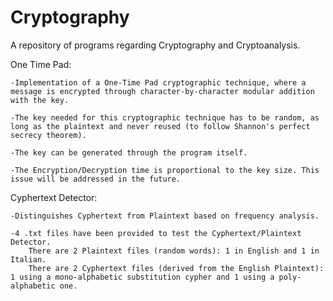 # Cryptography
A repository of programs regarding Cryptography and Cryptoanalysis.

One Time Pad:

    -Implementation of a One-Time Pad cryptographic technique, where a message is encrypted through character-by-character modular addition with the key.
  
    -The key needed for this cryptographic technique has to be random, as long as the plaintext and never reused (to follow Shannon's perfect secrecy theorem). 
  
    -The key can be generated through the program itself.
  
    -The Encryption/Decryption time is proportional to the key size. This issue will be addressed in the future.
  
  
Cyphertext Detector:

    -Distinguishes Cyphertext from Plaintext based on frequency analysis.
    
    -4 .txt files have been provided to test the Cyphertext/Plaintext Detector. 
        There are 2 Plaintext files (random words): 1 in English and 1 in Italian.
        There are 2 Cyphertext files (derived from the English Plaintext): 1 using a mono-alphabetic substitution cypher and 1 using a poly-alphabetic one.
